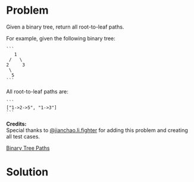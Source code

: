
# Problem

Given a binary tree, return all root-to-leaf paths.

For example, given the following binary tree:

    ```
       1
     /   \
    2     3
     \
      5
    ```

All root-to-leaf paths are:

    ```
    ["1->2->5", "1->3"]
    ```

**Credits:**  
Special thanks to
[@jianchao.li.fighter](https://leetcode.com/discuss/user/jianchao.li.fighter)
for adding this problem and creating all test cases.



[Binary Tree Paths](https://leetcode.com/problems/binary-tree-paths)

# Solution




